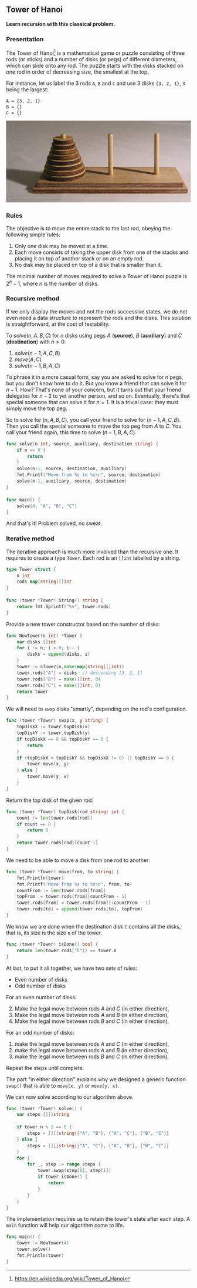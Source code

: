 ## Tower of Hanoi

**Learn recursion with this classical problem.**

### Presentation

The Tower of Hanoi[^hanoi] is a mathematical game or puzzle consisting of three rods (or sticks) and a number of disks (or pegs) of different diameters, which can slide onto any rod. The puzzle starts with the disks stacked on one rod in order of decreasing size, the smallest at the top.

[^hanoi]: https://en.wikipedia.org/wiki/Tower_of_Hanoi

For instance, let us label the 3 rods `A`, `B` and `C` and use 3 disks `{3, 2, 1}`, `3` being the largest:

```
A = {3, 2, 1}
B = {}
C = {}
```

![A model set of the Tower of Hanoi with 8 disks](content/classic/hanoi/Tower_of_Hanoi.jpeg)

### Rules

The objective is to move the entire stack to the last rod, obeying the following simple rules:

1. Only one disk may be moved at a time.
2. Each move consists of taking the upper disk from one of the stacks and placing it on top of another stack or on an empty rod.
3. No disk may be placed on top of a disk that is smaller than it.

The minimal number of moves required to solve a Tower of Hanoi puzzle is $2^n − 1$, where $n$ is the number of disks.

### Recursive method

If we only display the moves and not the rods successive states, we do not even need a data structure to represent the rods and the disks. This solution is straightforward, at the cost of testability.

To $solve(n, A, B, C)$ for $n$ disks using pegs $A$ (**source**), $B$ (**auxiliary**) and $C$ (**destination**) with $n>0$:

1. $solve(n-1, A, C, B)$
2. $move(A, C)$
3. $solve(n-1, B, A, C)$

To phrase it in a more casual form, say you are asked to solve for $n$ pegs, but you don't know how to do it. But you know a friend that can solve it for $n-1$. How? That's none of your concern, but it turns out that your friend delegates for $n-2$ to yet another person, and so on. Eventually, there's that special someone that can solve it for $n=1$. It is a trivial case: they must simply move the top peg.

So to solve for $(n, A, B, C)$, you call your friend to solve for $(n-1, A, C, B)$. Then you call the special someone to move the top peg from $A$ to $C$. You call your friend again, this time to solve $(n-1, B, A, C)$.

```go
func solve(n int, source, auxiliary, destination string) {
	if n == 0 {
		return
	}
	solve(n-1, source, destination, auxiliary)
	fmt.Printf("Move from %s to %s\n", source, destination)
	solve(n-1, auxiliary, source, destination)
}

func main() {
	solve(4, "A", "B", "C")
}
```

And that's it! Problem solved, no sweat.

### Iterative method

The iterative approach is much more involved than the recursive one. It requires to create a type `Tower`. Each rod is an `[]int` labelled by a string.

```go
type Tower struct {
	n int
	rods map[string][]int
}

func (tower *Tower) String() string {
	return fmt.Sprintf("%v", tower.rods)
}
```

Provide a new tower constructor based on the number of disks:

```go
func NewTower(n int) *Tower {
	var disks []int
	for i := n; i > 0; i-- {
		disks = append(disks, i)
	}
	tower := &Tower{n,make(map[string][]int)}
	tower.rods["A"] = disks  // descending [3, 2, 1]
	tower.rods["B"] = make([]int, 0)
	tower.rods["C"] = make([]int, 0)
	return tower
}
```

We will need to `swap` disks "smartly", depending on the rod's configuration.

```go
func (tower *Tower) swap(x, y string) {
	topDiskX := tower.topDisk(x)
	topDiskY := tower.topDisk(y)
	if topDiskX == 0 && topDiskY == 0 {
		return
	}
	if (topDiskX < topDiskY && topDiskX != 0) || topDiskY == 0 {
		tower.move(x, y)
	} else {
		tower.move(y, x)
	}
}
```

Return the top disk of the given rod:

```go
func (tower *Tower) topDisk(rod string) int {
	count := len(tower.rods[rod])
	if count == 0 {
		return 0
	}
	return tower.rods[rod][count-1]
}
```

We need to be able to move a disk from one rod to another:

```go
func (tower *Tower) move(from, to string) {
	fmt.Println(tower)
	fmt.Printf("Move from %s to %s\n", from, to)
	countFrom := len(tower.rods[from])
	topFrom := tower.rods[from][countFrom - 1]
	tower.rods[from] = tower.rods[from][:countFrom - 1]
	tower.rods[to] = append(tower.rods[to], topFrom)
}
```

We know we are done when the destination disk `C` contains all the disks, that is, its size is the size `n` of the tower.

```go
func (tower *Tower) isDone() bool {
	return len(tower.rods["C"]) == tower.n
}
```

At last, to put it all together, we have two sets of rules:

- Even number of disks
- Odd number of disks

For an even number of disks:

2. Make the legal move between rods $A$ and $C$ (in either direction),
1. Make the legal move between rods $A$ and $B$ (in either direction),
3. Make the legal move between rods $B$ and $C$ (in either direction),

For an odd number of disks:

1. make the legal move between rods $A$ and $C$ (in either direction),
2. make the legal move between rods $A$ and $B$ (in either direction),
3. make the legal move between rods $B$ and $C$ (in either direction),

Repeat the steps until complete.

The part "in either direction" explains why we designed a generic function `swap()` that is able to `move(x, y)` or `move(y, x)`.

We can now solve according to our algorithm above.

```go
func (tower *Tower) solve() {
	var steps [][]string

	if tower.n % 2 == 0 {
		steps = [][]string{{"A", "B"}, {"A", "C"}, {"B", "C"}}
	} else {
		steps = [][]string{{"A", "C"}, {"A", "B"}, {"B", "C"}}
	}
	for {
		for _, step := range steps {
			tower.swap(step[0], step[1])
			if tower.isDone() {
				return
			}
		}
	}
}
```

The implementation requires us to retain the tower's state after each step. A `main` function will help our algorithm come to life.

```go
func main() {
	tower := NewTower(4)
	tower.solve()
	fmt.Println(tower)
}
```
